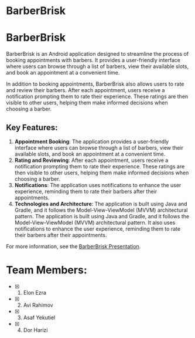 # BarberBrisk
# BarberBrisk

BarberBrisk is an Android application designed to streamline the process of booking appointments with barbers. It provides a user-friendly interface where users can browse through a list of barbers, view their available slots, and book an appointment at a convenient time.

In addition to booking appointments, BarberBrisk also allows users to rate and review their barbers. After each appointment, users receive a notification prompting them to rate their experience. These ratings are then visible to other users, helping them make informed decisions when choosing a barber.

## Key Features:
1. **Appointment Booking**: The application provides a user-friendly interface where users can browse through a list of barbers, view their available slots, and book an appointment at a convenient time.
2. **Rating and Reviewing**: After each appointment, users receive a notification prompting them to rate their experience. These ratings are then visible to other users, helping them make informed decisions when choosing a barber.
3. **Notifications**: The application uses notifications to enhance the user experience, reminding them to rate their barbers after their appointments.
4. **Technologies and Architecture**: The application is built using Java and Gradle, and it follows the Model-View-ViewModel (MVVM) architectural pattern.
The application is built using Java and Gradle, and it follows the Model-View-ViewModel (MVVM) architectural pattern. It also uses notifications to enhance the user experience, reminding them to rate their barbers after their appointments.

For more information, see the [BarberBrisk Presentation](https://github.com/BarberBrisk-team/BarberBrisk/blob/2637e134c11170bef769af33631b8f5436878215/Docs/BarberBrisk%20presentation.pptx).

# Team Members:
- [x] 1. Elon Ezra
- [x] 2. Avi Rahimov
- [x] 3. Asaf Yekutiel
- [x] 4. Dor Harizi
